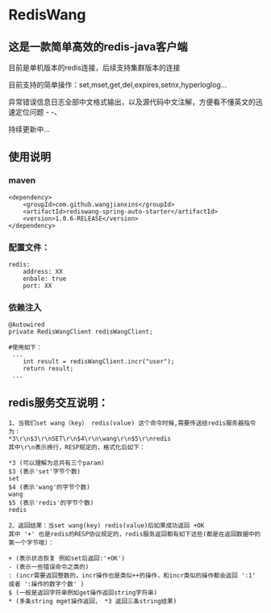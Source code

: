 # RedisWang

## 这是一款简单高效的redis-java客户端


目前是单机版本的redis连接，后续支持集群版本的连接

目前支持的简单操作：set,mset,get,del,expires,setnx,hyperloglog...

异常错误信息日志全部中文格式输出，以及源代码中文注解，方便看不懂英文的迅速定位问题 - -、

持续更新中...


## 使用说明
    
### maven
    <dependency>
        <groupId>com.github.wangjianxins</groupId>
        <artifactId>rediswang-spring-auto-starter</artifactId>
        <version>1.0.6-RELEASE</version>
    </dependency>

### 配置文件：
    redis:
        address: XX
        enbale: true
        port: XX

### 依赖注入
    @Autowired
    private RedisWangClient redisWangClient;
    
    #使用如下：
     ...
        int result = redisWangClient.incr("user");
        return result;
     ...


## redis服务交互说明：

    1、当我们set wang（key） redis(value) 这个命令时候,需要传送给redis服务器指令为：
    *3\r\n$3\r\nSET\r\n$4\r\n\wang\r\n$5\r\nredis 
    其中\r\n表示换行，RESP规定的，格式化后如下：
     
    *3 (可以理解为总共有三个param)
    $3 (表示'set'字节个数)
    set 
    $4 (表示'wang'的字节个数) 
    wang
    $5 (表示'redis'的字节个数)
    redis

    2、返回结果：当set wang(key) redis(value)后如果成功返回 +OK
    其中 '+' 也是redis的RESP协议规定的，redis服务返回都有如下这些(都是在返回数据中的第一个字节哦)：
    
    + (表示状态恢复 例如set后返回:'+OK')
    - (表示一些错误命令之类的)
    : (incr需要返回整数的，incr操作也是类似++的操作，和incr类似的操作都会返回 ':1' 或者 ':操作的数字个数' )
    $ (一般是返回字符串例如get操作返回string字符串)
    * (多条string mget操作返回， *3 返回三条string结果)